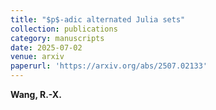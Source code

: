 ```yaml
---
title: "$p$-adic alternated Julia sets"
collection: publications
category: manuscripts
date: 2025-07-02
venue: arxiv
paperurl: 'https://arxiv.org/abs/2507.02133'
---
```

**Wang, R.-X.** 
